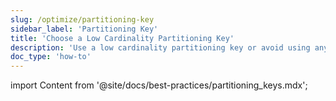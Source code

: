 ```yaml
---
slug: /optimize/partitioning-key
sidebar_label: 'Partitioning Key'
title: 'Choose a Low Cardinality Partitioning Key'
description: 'Use a low cardinality partitioning key or avoid using any partitioning key for your table.'
doc_type: 'how-to'
---
```


import Content from '@site/docs/best-practices/partitioning_keys.mdx';

<Content />
